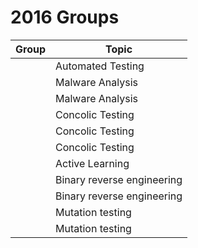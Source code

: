 # 2016 Groups

| Group                | Topic                | 
| -------------------- | -------------------- |
|                      | Automated Testing    |
|                      | Malware Analysis     |
|                      | Malware Analysis     |
|                      | Concolic Testing     |
|                      | Concolic Testing     |
|                      | Concolic Testing     |
|                      | Active Learning      |
|                      | Binary reverse engineering |
|                      | Binary reverse engineering |
|                      | Mutation testing     |
|                      | Mutation testing     |

